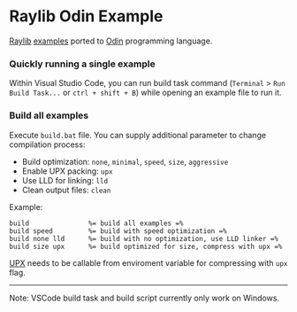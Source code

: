 # Raylib Odin Example

[Raylib](https://raylib.com/) [examples](https://github.com/raysan5/raylib/tree/master/examples) ported to [Odin](https://odin-lang.org/) programming language.

### Quickly running a single example

Within Visual Studio Code, you can run build task command (`Terminal` > `Run Build Task...` or `ctrl + shift + B`) while opening an example file to run it.

### Build all examples

Execute `build.bat` file. You can supply additional parameter to change compilation process:
- Build optimization: `none`, `minimal`, `speed`, `size`, `aggressive`
- Enable UPX packing: `upx`
- Use LLD for linking: `lld`
- Clean output files: `clean`

Example:
```batch
build               %= build all examples =%
build speed         %= build with speed optimization =%
build none lld      %= build with no optimization, use LLD linker =%
build size upx      %= build optimized for size, compress with upx =%
```

[UPX](https://upx.github.io/) needs to be callable from enviroment variable for compressing with `upx` flag.

---

Note: VSCode build task and build script currently only work on Windows.